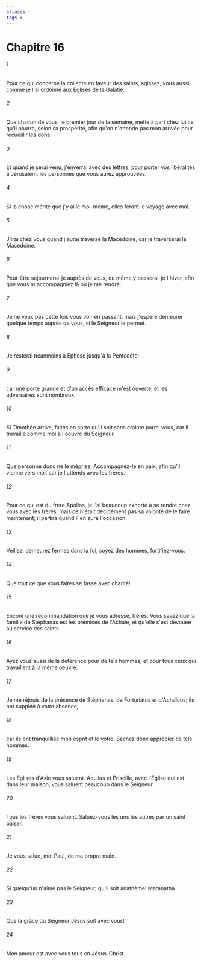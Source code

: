 ```yaml
---
aliases : 
tags : 
---
```


# Chapitre 16

###### 1
Pour ce qui concerne la collecte en faveur des saints, agissez, vous aussi, comme je l'ai ordonné aux Eglises de la Galatie.
###### 2
Que chacun de vous, le premier jour de la semaine, mette à part chez lui ce qu'il pourra, selon sa prospérité, afin qu'on n'attende pas mon arrivée pour recueillir les dons.
###### 3
Et quand je serai venu, j'enverrai avec des lettres, pour porter vos libéralités à Jérusalem, les personnes que vous aurez approuvées.
###### 4
Si la chose mérite que j'y aille moi-même, elles feront le voyage avec moi.
###### 5
J'irai chez vous quand j'aurai traversé la Macédoine, car je traverserai la Macédoine.
###### 6
Peut-être séjournerai-je auprès de vous, ou même y passerai-je l'hiver, afin que vous m'accompagniez là où je me rendrai.
###### 7
Je ne veux pas cette fois vous voir en passant, mais j'espère demeurer quelque temps auprès de vous, si le Seigneur le permet.
###### 8
Je resterai néanmoins à Ephèse jusqu'à la Pentecôte;
###### 9
car une porte grande et d'un accès efficace m'est ouverte, et les adversaires sont nombreux.
###### 10
Si Timothée arrive, faites en sorte qu'il soit sans crainte parmi vous, car il travaille comme moi à l'oeuvre du Seigneur.
###### 11
Que personne donc ne le méprise. Accompagnez-le en paix, afin qu'il vienne vers moi, car je l'attends avec les frères.
###### 12
Pour ce qui est du frère Apollos, je l'ai beaucoup exhorté à se rendre chez vous avec les frères, mais ce n'était décidément pas sa volonté de le faire maintenant; il partira quand il en aura l'occasion.
###### 13
Veillez, demeurez fermes dans la foi, soyez des hommes, fortifiez-vous.
###### 14
Que tout ce que vous faites se fasse avec charité!
###### 15
Encore une recommandation que je vous adresse, frères. Vous savez que la famille de Stéphanas est les prémices de l'Achaïe, et qu'elle s'est dévouée au service des saints.
###### 16
Ayez vous aussi de la déférence pour de tels hommes, et pour tous ceux qui travaillent à la même oeuvre.
###### 17
Je me réjouis de la présence de Stéphanas, de Fortunatus et d'Achaïcus; ils ont suppléé à votre absence,
###### 18
car ils ont tranquillisé mon esprit et le vôtre. Sachez donc apprécier de tels hommes.
###### 19
Les Eglises d'Asie vous saluent. Aquilas et Priscille, avec l'Eglise qui est dans leur maison, vous saluent beaucoup dans le Seigneur.
###### 20
Tous les frères vous saluent. Saluez-vous les uns les autres par un saint baiser.
###### 21
Je vous salue, moi Paul, de ma propre main.
###### 22
Si quelqu'un n'aime pas le Seigneur, qu'il soit anathème! Maranatha.
###### 23
Que la grâce du Seigneur Jésus soit avec vous!
###### 24
Mon amour est avec vous tous en Jésus-Christ.
